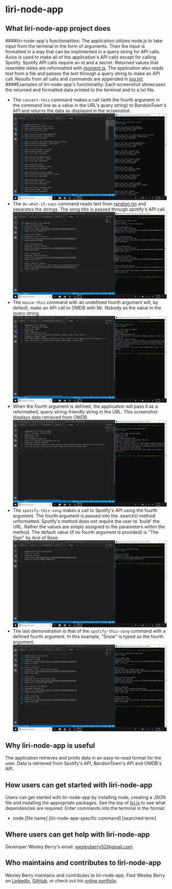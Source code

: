 # liri-node-app

## What liri-node-app project does 
####liri-node-app's functionalities:
The application utilizes node.js to take input from the terminal in the form of arguments. Then the input is formatted in a way that can be implimented in a query string for API calls. Axios is used to make all of the application's API calls except for calling Spotify.
Spotify API calls require an id and a secret.
Returned values that resemble dates are reformatted with [moment.js](https://momentjs.com/ "Moment.js Website").
The application also reads text from a file and passes the text through a query string to make an API call. Results from all calls and commands are appended in [log.txt](/log.txt).
####Examples of liri-node-app's functionality:
Each screenshot showcases the returned and formatted data printed to the terminal and to a txt file.
* The `concert-this` command makes a call (with the fourth argument in the command line as a value in the URL's query string) to BandsinTown's API and returns the data as displayed in the screenshot.
![The 'concert-this' command](/screenshots/concertThis.JPG)
* The `do-what-it-says` command reads text from [random.txt](/random.txt) and separates the strings. The song title is passed through spotify's API call.
![The 'do-what-it-says' command](/screenshots/doWhatItSays.JPG)
* The `movie-this` command with an undefined fourth argument will, by default, make an API call to OMDB with Mr. Nobody as the value in the query string.
![The 'movie-this' command (with an undefined fourth argument)](/screenshots/movieThis.JPG)
* When the fourth argument is defined, the application will pass it as a reformatted, query-string-friendly string in the URL. This screenshot displays data retrieved from OMDB.
![The 'movie-this' command (with a defined fourth argument)](screenshots/movieThisTheDarkKnight.JPG)
* The `spotify-this-song` makes a call to Spotify's API using the fourth argument. The fourth argument is passed into the .search() method unformatted. Spotify's method does not require the user to 'build' the URL. Rather the values are simply assigned to the parameters within the method. The default value (if no fourth argument is provided) is "The Sign" by Ace of Base.
![The 'spotify-this-song' (with an undefined fourth argument)](screenshots/spotifyThisSong.JPG)
* The last demonstration is that of the `spotify-this-song` command with a defined fourth argument. In this example, "Snow" is typed as the fourth argument.
![The 'spotify-this-song' (with a defined fourth argument)](screenshots/spotifyThisSongSnow.JPG)
## Why liri-node-app is useful
The application retrieves and prints data in an easy-to-read format for the user. Data is retrieved from Spotify's API, BandsinTown's API and OMDB's API.

## How users can get started with liri-node-app
Users can get started with liri-node-app by installing node, creating a JSON file and installing the appropriate packages. See the top of [liri.js](/liri.js) to see what dependencies are required.
Enter commands into the terminal in the format:
* node [file name] [liri-node-app-specific command] [searched term]

## Where users can get help with liri-node-app
Developer Wesley Berry's email: wesleyberry52@gmail.com

## Who maintains and contributes to liri-node-app
Wesley Berry maintains and contributes to liri-node-app.
Find Wesley Berry on [LinkedIn](https://www.linkedin.com/in/wesley-berry-89742317a), [GitHub](https://github.com/wesleyberry), or check out his [online portfolio](https://wesleyberry.github.io/Responsive-Portfolio/).